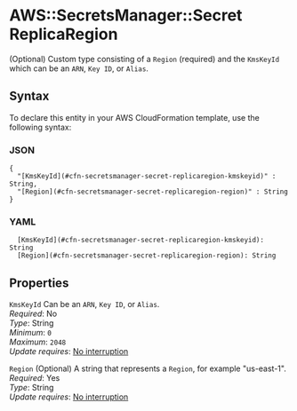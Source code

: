 # AWS::SecretsManager::Secret ReplicaRegion<a name="aws-properties-secretsmanager-secret-replicaregion"></a>

\(Optional\) Custom type consisting of a `Region` \(required\) and the `KmsKeyId` which can be an `ARN`, `Key ID`, or `Alias`\.

## Syntax<a name="aws-properties-secretsmanager-secret-replicaregion-syntax"></a>

To declare this entity in your AWS CloudFormation template, use the following syntax:

### JSON<a name="aws-properties-secretsmanager-secret-replicaregion-syntax.json"></a>

```
{
  "[KmsKeyId](#cfn-secretsmanager-secret-replicaregion-kmskeyid)" : String,
  "[Region](#cfn-secretsmanager-secret-replicaregion-region)" : String
}
```

### YAML<a name="aws-properties-secretsmanager-secret-replicaregion-syntax.yaml"></a>

```
  [KmsKeyId](#cfn-secretsmanager-secret-replicaregion-kmskeyid): String
  [Region](#cfn-secretsmanager-secret-replicaregion-region): String
```

## Properties<a name="aws-properties-secretsmanager-secret-replicaregion-properties"></a>

`KmsKeyId`  <a name="cfn-secretsmanager-secret-replicaregion-kmskeyid"></a>
Can be an `ARN`, `Key ID`, or `Alias`\.   
*Required*: No  
*Type*: String  
*Minimum*: `0`  
*Maximum*: `2048`  
*Update requires*: [No interruption](https://docs.aws.amazon.com/AWSCloudFormation/latest/UserGuide/using-cfn-updating-stacks-update-behaviors.html#update-no-interrupt)

`Region`  <a name="cfn-secretsmanager-secret-replicaregion-region"></a>
\(Optional\) A string that represents a `Region`, for example "us\-east\-1"\.  
*Required*: Yes  
*Type*: String  
*Update requires*: [No interruption](https://docs.aws.amazon.com/AWSCloudFormation/latest/UserGuide/using-cfn-updating-stacks-update-behaviors.html#update-no-interrupt)